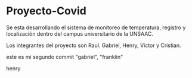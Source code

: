 # Proyecto-Covid

Se esta desarrollando el sistema de monitoreo de temperatura, registro y localización dentro del campus universitario de la UNSAAC.

Los integrantes del proyecto son Raul. Gabriel, Henry, Victor y Cristian.

este es mi segundo commit "gabriel", "franklin"

henry